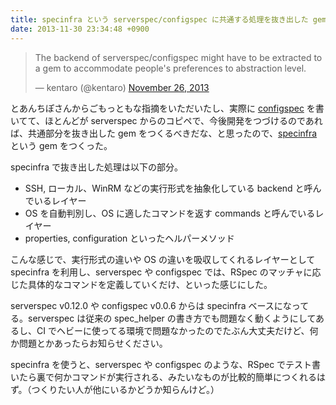 ```yaml
---
title: specinfra という serverspec/configspec に共通する処理を抜き出した gem をつくった
date: 2013-11-30 23:34:48 +0900
---
```


<blockquote class="twitter-tweet" lang="en"><p>The backend of serverspec/configspec might have to be extracted to a gem to accommodate people&#39;s preferences to abstraction level.</p>&mdash; kentaro (@kentaro) <a href="https://twitter.com/kentaro/statuses/405342692856451072">November 26, 2013</a></blockquote>
<script async src="//platform.twitter.com/widgets.js" charset="utf-8"></script>

とあんちぽさんからごもっともな指摘をいただいたし、実際に [configspec](http://mizzy.org/blog/2013/11/25/1/) を書いてて、ほとんどが serverspec からのコピペで、今後開発をつづけるのであれば、共通部分を抜き出した gem をつくるべきだな、と思ったので、[specinfra](http://github.com/mizzy/specinfra) という gem をつくった。

specinfra で抜き出した処理は以下の部分。

* SSH, ローカル、WinRM などの実行形式を抽象化している backend と呼んでいるレイヤー
* OS を自動判別し、OS に適したコマンドを返す commands と呼んでいるレイヤー
* properties, configuration といったヘルパーメソッド

こんな感じで、実行形式の違いや OS の違いを吸収してくれるレイヤーとして specinfra を利用し、serverspec や configspec では、RSpec のマッチャに応じた具体的なコマンドを定義していくだけ、といった感じにした。

serverspec v0.12.0 や configspec v0.0.6 からは specinfra ベースになってる。serverspec は従来の spec_helper の書き方でも問題なく動くようにしてあるし、CI でヘビーに使ってる環境で問題なかったのでたぶん大丈夫だけど、何か問題とかあったらお知らせください。


specinfra を使うと、serverspec や configspec のような、RSpec でテスト書いたら裏で何かコマンドが実行される、みたいなものが比較的簡単につくれるはず。（つくりたい人が他にいるかどうか知らんけど。）